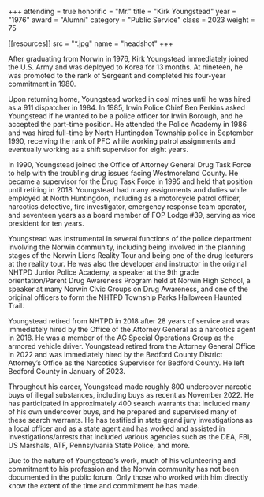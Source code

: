 +++
attending = true
honorific = "Mr."
title     = "Kirk Youngstead"
year      = "1976"
award     = "Alumni"
category  = "Public Service"
class     = 2023
weight    = 75

[[resources]]
  src  = "*.jpg"
  name = "headshot"
+++

After graduating from Norwin in 1976, Kirk Youngstead immediately joined the U.S. Army and was deployed to Korea for 13 months. At nineteen, he was promoted to the rank of Sergeant and completed his four-year commitment in 1980.

Upon returning home, Youngstead worked in coal mines until he was hired as a 911 dispatcher in 1984. In 1985, Irwin Police Chief Ben Perkins asked Youngstead if he wanted to be a police officer for Irwin Borough, and he accepted the part-time position. He attended the Police Academy in 1986 and was hired full-time by North Huntingdon Township police in September 1990, receiving the rank of PFC while working patrol assignments and eventually working as a shift supervisor for eight years.

In 1990, Youngstead joined the Office of Attorney General Drug Task Force to help with the troubling drug issues facing Westmoreland County. He became a supervisor for the Drug Task Force in 1995 and held that position until retiring in 2018. Youngstead had many assignments and duties while employed at North Huntingdon, including as a motorcycle patrol officer, narcotics detective, fire investigator, emergency response team operator, and seventeen years as a board member of FOP Lodge #39, serving as vice president for ten years.

Youngstead was instrumental in several functions of the police department involving the Norwin community, including being involved in the planning stages of the Norwin Lions Reality Tour and being one of the drug lecturers at the reality tour. He was also the developer and instructor in the original NHTPD Junior Police Academy, a speaker at the 9th grade orientation/Parent Drug Awareness Program held at Norwin High School, a speaker at many Norwin Civic Groups on Drug Awareness, and one of the original officers to form the NHTPD Township Parks Halloween Haunted Trail.

Youngstead retired from NHTPD in 2018 after 28 years of service and was immediately hired by the Office of the Attorney General as a narcotics agent in 2018. He was a member of the AG Special Operations Group as the armored vehicle driver. Youngstead retired from the Attorney General Office in 2022 and was immediately hired by the Bedford County District Attorney’s Office as the Narcotics Supervisor for Bedford County. He left Bedford County in January of 2023.

Throughout his career, Youngstead made roughly 800 undercover narcotic buys of illegal substances, including buys as recent as November 2022. He has participated in approximately 400 search warrants that included many of his own undercover buys, and he prepared and supervised many of these search warrants. He has testified in state grand jury investigations as a local officer and as a state agent and has worked and assisted in investigations/arrests that included various agencies such as the DEA, FBI, US Marshals, ATF, Pennsylvania State Police, and more.

Due to the nature of Youngstead’s work, much of his volunteering and commitment to his profession and the Norwin community has not been documented in the public forum. Only those who worked with him directly know the extent of the time and commitment he has made.